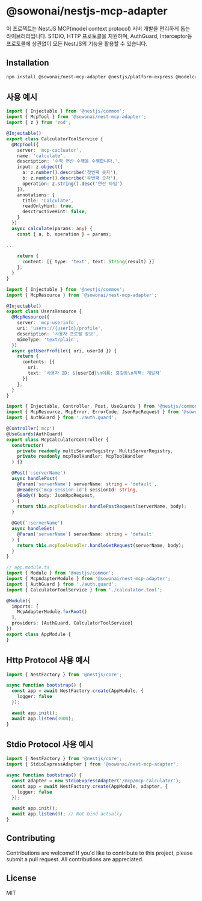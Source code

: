 # @sowonai/nestjs-mcp-adapter

이 프로젝트는 NestJS MCP(model context protocol) 서버 개발을 편리하게 돕는 라이브러리입니다.
STDIO, HTTP 프로토콜을 지원하며, AuthGuard, Interceptor등 프로토콜에 상관없이 모든 NestJS의 기능을 활용할 수 있습니다.

## Installation

```bash
npm install @sowonai/nest-mcp-adapter @nestjs/platform-express @modelcontextprotocol/sdk zod
```

## 사용 예시

```typescript
import { Injectable } from '@nestjs/common';
import { McpTool } from '@sowonai/nest-mcp-adapter';
import { z } from 'zod';

@Injectable()
export class CalculatorToolService {
  @McpTool({
    server: 'mcp-cacluator',
    name: 'calculate',
    description: '수학 연산 수행을 수행합니다.',
    input: z.object({
      a: z.number().describe('첫번째 숫자'),
      b: z.number().describe('두번째 숫자'),
      operation: z.string().desc('연산 타입')
    }),
    annotations: {
      title: 'Calculate',
      readOnlyHint: true,
      desctructiveHint: false,
    }
  })
  async calculate(params: any) {
    const { a, b, operation } = params;
    
...

    return {
      content: [{ type: 'text', text: String(result) }]
    };
  }
}
```

```typescript
import { Injectable } from '@nestjs/common';
import { McpResource } from '@sowonai/nest-mcp-adapter';

@Injectable()
export class UsersResource {
  @McpResource({
    server: 'mcp-userinfo',
    uri: 'users://{userId}/profile',
    description: '사용자 프로필 정보',
    mimeType: 'text/plain',
  })
  async getUserProfile({ uri, userId }) {
    return {
      contents: [{
        uri,
        text: `사용자 ID: ${userId}\n이름: 홍길동\n직책: 개발자`
      }]
    };
  }
}
```

```typescript
import { Injectable, Controller, Post, UseGuards } from '@nestjs/common';
import { McpResource, McpError, ErrorCode, JsonRpcRequest } from '@sowonai/nest-mcp-adapter';
import { AuthGuard } from './auth.guard';

@Controller('mcp')
@UseGuards(AuthGuard)
export class McpCalculatorController {
  constructor(
    private readonly multiServerRegistry: MultiServerRegistry,
    private readonly mcpToolHandler: McpToolHandler
  ) {}

  @Post(':serverName')
  async handlePost(
    @Param('serverName') serverName: string = 'default',
    @Headers('mcp-session-id') sessionId: string,
    @Body() body: JsonRpcRequest,
  ) {
    return this.mcpToolHandler.handlePostRequest(serverName, body);
  }

  @Get(':serverName')
  async handleGet(
    @Param('serverName') serverName: string = 'default'
  ) {
    return this.mcpToolHandler.handleGetRequest(serverName, body);
  }
}
```

```typescript
// app.module.ts
import { Module } from '@nestjs/common';
import { McpAdapterModule } from '@sowonai/nest-mcp-adapter';
import { AuthGuard } from './auth.guard';
import { CalculatorToolService } from './calculator.tool';

@Module({
  imports: [
    McpAdapterModule.forRoot()
  ],
  providers: [AuthGuard, CalculatorToolService]
})
export class AppModule {
}
```

## Http Protocol 사용 예시

```typescript
import { NestFactory } from '@nestjs/core';

async function bootstrap() {
  const app = await NestFactory.create(AppModule, {
    logger: false
  });

  await app.init();
  await app.listen(3000);
}
```

## Stdio Protocol 사용 예시

```typescript
import { NestFactory } from '@nestjs/core';
import { StdioExpressAdapter } from '@sowonai/nest-mcp-adapter';

async function bootstrap() {
  const adapter = new StdioExpressAdapter('/mcp/mcp-calculator');
  const app = await NestFactory.create(AppModule, adapter, {
    logger: false
  });

  await app.init();
  await app.listen(0); // Not bind actually
}
```

## Contributing

Contributions are welcome! If you'd like to contribute to this project, please submit a pull request. All contributions are appreciated.

## License

MIT
